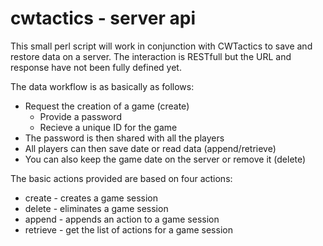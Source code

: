cwtactics - server api
======================

This small perl script will work in conjunction with CWTactics to save and restore data on a server. The interaction is RESTfull but the URL and response have not been fully defined yet. 

The data workflow is as basically as follows:

 * Request the creation of a game (create)
   * Provide a password
   * Recieve a unique ID for the game
 * The password is then shared with all the players
 * All players can then save date or read data (append/retrieve)
 * You can also keep the game date on the server or remove it (delete)
 
 The basic actions provided are based on four actions:
 * create - creates a game session
 * delete - eliminates a game session
 * append - appends an action to a game session
 * retrieve - get the list of actions for a game session
